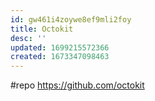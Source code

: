 ```yaml
---
id: gw461i4zoywe8ef9mli2foy
title: Octokit
desc: ''
updated: 1699215572366
created: 1673347098463
---
```



#repo https://github.com/octokit

